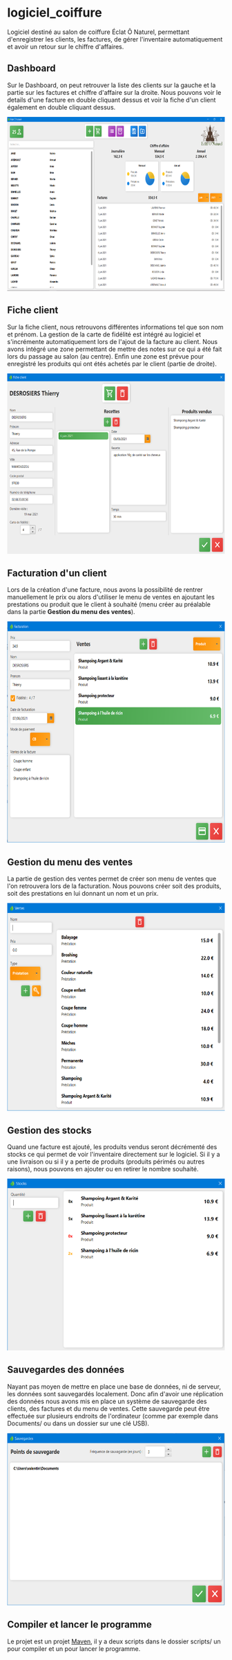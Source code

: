 # logiciel_coiffure

Logiciel destiné au salon de coiffure Éclat Ô Naturel, permettant d'enregistrer les clients, les factures, de gérer l'inventaire automatiquement et avoir un retour sur le chiffre d'affaires.

## Dashboard

Sur le Dashboard, on peut retrouver la liste des clients sur la gauche et la partie sur les factures et chiffre d'affaire sur la droite. Nous pouvons voir le details d'une facture en double cliquant dessus et voir la fiche d'un client également en double cliquant dessus.

<div align="center">
<img src="https://github.com/ValentinLe/logiciel_coiffure/blob/main/screenshots/dashboard.png" alt="demo" width="716" height="402">
</div>

## Fiche client

Sur la fiche client, nous retrouvons différentes informations tel que son nom et prénom. La gestion de la carte de fidélité est intégré au logiciel et s'incrémente automatiquement lors de l'ajout de la facture au client. Nous avons intégré une zone permettant de mettre des notes sur ce qui a été fait lors du passage au salon (au centre). Enfin une zone est prévue pour enregistré les produits qui ont étés achetés par le client (partie de droite).

<div align="center">
<img src="https://github.com/ValentinLe/logiciel_coiffure/blob/main/screenshots/fiche_client.png" alt="demo" width="625" height="417">
</div>

## Facturation d'un client

Lors de la création d'une facture, nous avons la possibilité de rentrer manuellement le prix ou alors d'utiliser le menu de ventes en ajoutant les prestations ou produit que le client à souhaité (menu créer au préalable dans la partie **Gestion du menu des ventes**).

<div align="center">
<img src="https://github.com/ValentinLe/logiciel_coiffure/blob/main/screenshots/facturation.png" alt="demo" width="677" height="511">
</div>

## Gestion du menu des ventes

La partie de gestion des ventes permet de créer son menu de ventes que l'on retrouvera lors de la facturation. Nous pouvons créer soit des produits, soit des prestations en lui donnant un nom et un prix.

<div align="center">
<img src="https://github.com/ValentinLe/logiciel_coiffure/blob/main/screenshots/ventes.png" alt="demo" width="600" height="480">
</div>

## Gestion des stocks

Quand une facture est ajouté, les produits vendus seront décrémenté des stocks ce qui permet de voir l'inventaire directement sur le logiciel. Si il y a une livraison ou si il y a perte de produits (produits périmés ou autres raisons), nous pouvons en ajouter ou en retirer le nombre souhaité.

<div align="center">
<img src="https://github.com/ValentinLe/logiciel_coiffure/blob/main/screenshots/stocks.png" alt="demo" width="524" height="397">
</div>

## Sauvegardes des données

Nayant pas moyen de mettre en place une base de données, ni de serveur, les données sont sauvegardés localement. Donc afin d'avoir une réplication des données nous avons mis en place un système de sauvegarde des clients, des factures et du menu de ventes. Cette sauvegarde peut être effectuée sur plusieurs endroits de l'ordinateur (comme par exemple dans Documents/ ou dans un dossier sur une clé USB).

<div align="center">
<img src="https://github.com/ValentinLe/logiciel_coiffure/blob/main/screenshots/sauvegarde.png" alt="demo" width="602" height="398">
</div>

## Compiler et lancer le programme

Le projet est un projet <a href="https://maven.apache.org/">Maven<a/>, il y a deux scripts dans le dossier scripts/ un pour compiler et un pour lancer le programme.
